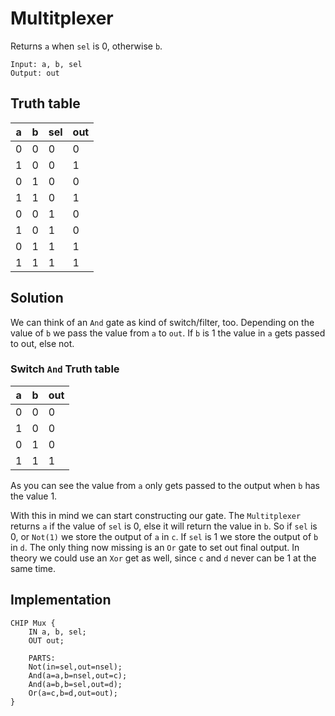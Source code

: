 # Multitplexer

Returns `a` when `sel` is 0, otherwise `b`.

```
Input: a, b, sel
Output: out
```

## Truth table

| a | b | sel | out |
|---|---|-----|-----|
| 0 | 0 |  0  |  0  |
| 1 | 0 |  0  |  1  |
| 0 | 1 |  0  |  0  |
| 1 | 1 |  0  |  1  |
| 0 | 0 |  1  |  0  |
| 1 | 0 |  1  |  0  |
| 0 | 1 |  1  |  1  |
| 1 | 1 |  1  |  1  |


## Solution 

We can think of an `And` gate as kind of switch/filter, too. Depending on the value of `b` we pass the value from `a` to `out`. If `b` is 1 the value in `a` gets passed to out, else not.

### Switch `And` Truth table

| a | b | out |
|---|---|-----|
| 0 | 0 |  0  |
| 1 | 0 |  0  |
| 0 | 1 |  0  |
| 1 | 1 |  1  |

As you can see the value from `a` only gets passed to the output when `b` has the value 1. 

With this in mind we can start constructing our gate. The `Multitplexer` returns `a` if the value of `sel` is 0, else it will return the value in `b`. So if `sel` is 0, or `Not(1)` we store the output of `a` in `c`. If `sel` is 1 we store the output of `b` in `d`. The only thing now missing is an `Or` gate to set out final output. In theory we could use an `Xor` get as well, since `c` and `d` never can be 1 at the same time.


## Implementation

```hdl
CHIP Mux {
    IN a, b, sel;
    OUT out;

    PARTS:
    Not(in=sel,out=nsel);
    And(a=a,b=nsel,out=c);
    And(a=b,b=sel,out=d);
    Or(a=c,b=d,out=out);
}
```